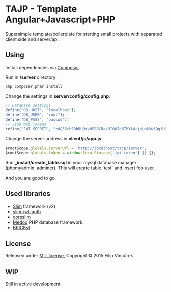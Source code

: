 # TAJP - Template Angular+Javascript+PHP

Supersimple template/boilerplate for starting small projects with separated client side and server/api.

## Using
Install dependencies via [Composer](https://getcomposer.org/).

Run in **/server** directory:
```shell
php composer.phar install
```

Change the settings in **server/config/config.php**:
```php
// Database settings
define("DB_HOST", "localhost");
define("DB_USER", "root");
define("DB_PASS", "passwd");
// Json Web Tokens
cefine("JWT_SECRET", "z0Q5SrbSOhRU0YvHFE8CRav9I0OIg6TMYt4+jpLwk3w3QqfUMVYQ3C2ntOKV82A6YWo1vrhm3ZcaDzjcVYsBAw==");
```
Change the server address in **client/js/app.js**:
```javascript
$rootScope.globals.serverUrl = 'http://localhost/tajp/server';
$rootScope.globals.token = window.localStorage['jwt_token'] || {};
```

Run **_install/create_table.sql** in your mysql database manager (phpmyadmin, adminer).
This will create table 'test' and insert foo user.

And you are good to go.

## Used libraries
- [Slim](http://www.slimframework.com/) framework (v2)
- [slim-jwt-auth](https://github.com/tuupola/slim-jwt-auth)
- [corsslim](https://github.com/palanik/corsslim)
- [Medoo](http://medoo.in/) PHP database framework
- [BRICKst](https://github.com/allienworks/BRICKst)

## License
Released under [MIT license](http://opensource.org/licenses/MIT), Copyright © 2015 Filip Vincůrek

## WIP
Still in active development.